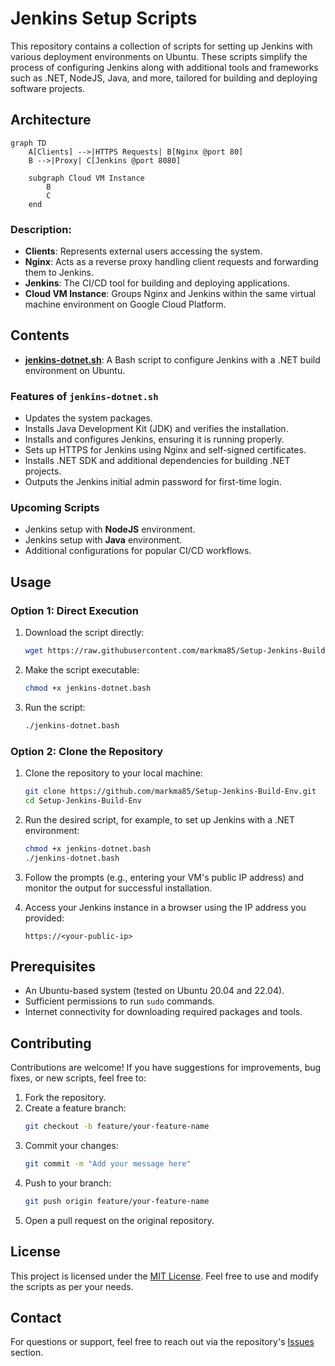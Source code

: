 # Jenkins Setup Scripts

This repository contains a collection of scripts for setting up Jenkins with various deployment environments on Ubuntu. These scripts simplify the process of configuring Jenkins along with additional tools and frameworks such as .NET, NodeJS, Java, and more, tailored for building and deploying software projects.

## Architecture

```mermaid
graph TD
    A[Clients] -->|HTTPS Requests| B[Nginx @port 80]
    B -->|Proxy| C[Jenkins @port 8080]

    subgraph Cloud VM Instance
        B
        C
    end
```

### Description:

- **Clients**: Represents external users accessing the system.
- **Nginx**: Acts as a reverse proxy handling client requests and forwarding them to Jenkins.
- **Jenkins**: The CI/CD tool for building and deploying applications.
- **Cloud VM Instance**: Groups Nginx and Jenkins within the same virtual machine environment on Google Cloud Platform.

## Contents

- **[jenkins-dotnet.sh](jenkins-dotnet.sh)**: A Bash script to configure Jenkins with a .NET build environment on Ubuntu.

### Features of `jenkins-dotnet.sh`

- Updates the system packages.
- Installs Java Development Kit (JDK) and verifies the installation.
- Installs and configures Jenkins, ensuring it is running properly.
- Sets up HTTPS for Jenkins using Nginx and self-signed certificates.
- Installs .NET SDK and additional dependencies for building .NET projects.
- Outputs the Jenkins initial admin password for first-time login.

### Upcoming Scripts

- Jenkins setup with **NodeJS** environment.
- Jenkins setup with **Java** environment.
- Additional configurations for popular CI/CD workflows.

## Usage

### Option 1: Direct Execution

1. Download the script directly:

   ```bash
   wget https://raw.githubusercontent.com/markma85/Setup-Jenkins-Build-Env/main/jenkins-dotnet.bash
   ```

2. Make the script executable:

   ```bash
   chmod +x jenkins-dotnet.bash
   ```

3. Run the script:
   ```bash
   ./jenkins-dotnet.bash
   ```

### Option 2: Clone the Repository

1. Clone the repository to your local machine:

   ```bash
   git clone https://github.com/markma85/Setup-Jenkins-Build-Env.git
   cd Setup-Jenkins-Build-Env
   ```

2. Run the desired script, for example, to set up Jenkins with a .NET environment:

   ```bash
   chmod +x jenkins-dotnet.bash
   ./jenkins-dotnet.bash
   ```

3. Follow the prompts (e.g., entering your VM's public IP address) and monitor the output for successful installation.

4. Access your Jenkins instance in a browser using the IP address you provided:
   ```
   https://<your-public-ip>
   ```

## Prerequisites

- An Ubuntu-based system (tested on Ubuntu 20.04 and 22.04).
- Sufficient permissions to run `sudo` commands.
- Internet connectivity for downloading required packages and tools.

## Contributing

Contributions are welcome! If you have suggestions for improvements, bug fixes, or new scripts, feel free to:

1. Fork the repository.
2. Create a feature branch:
   ```bash
   git checkout -b feature/your-feature-name
   ```
3. Commit your changes:
   ```bash
   git commit -m "Add your message here"
   ```
4. Push to your branch:
   ```bash
   git push origin feature/your-feature-name
   ```
5. Open a pull request on the original repository.

## License

This project is licensed under the [MIT License](LICENSE). Feel free to use and modify the scripts as per your needs.

## Contact

For questions or support, feel free to reach out via the repository's [Issues](https://github.com/your-username/jenkins-setup-scripts/issues) section.
